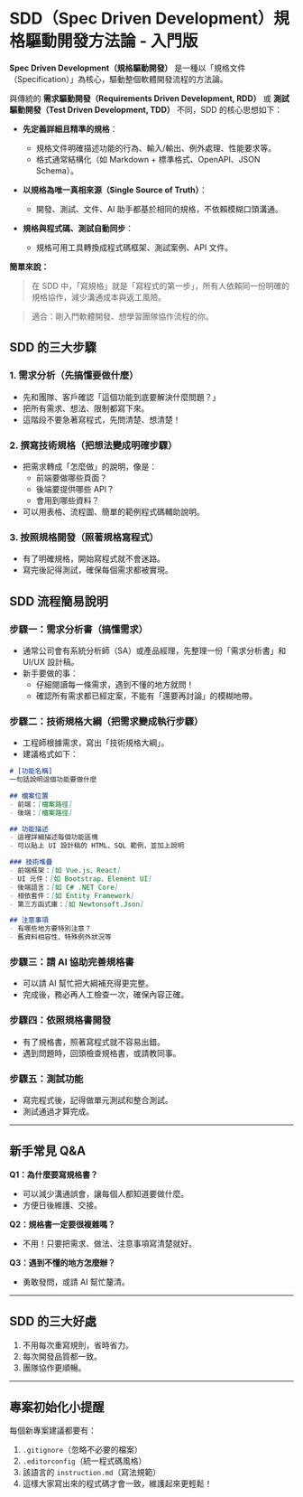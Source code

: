 # SDD（Spec Driven Development）規格驅動開發方法論 - 入門版

**Spec Driven Development（規格驅動開發）** 是一種以「規格文件（Specification）」為核心，驅動整個軟體開發流程的方法論。

與傳統的 **需求驅動開發（Requirements Driven Development, RDD）** 或 **測試驅動開發（Test Driven Development, TDD）** 不同，SDD 的核心思想如下：

- **先定義詳細且精準的規格**：
  - 規格文件明確描述功能的行為、輸入/輸出、例外處理、性能要求等。
  - 格式通常結構化（如 Markdown + 標準格式、OpenAPI、JSON Schema）。

- **以規格為唯一真相來源（Single Source of Truth）**：
  - 開發、測試、文件、AI 助手都基於相同的規格，不依賴模糊口頭溝通。

- **規格與程式碼、測試自動同步**：
  - 規格可用工具轉換成程式碼框架、測試案例、API 文件。

**簡單來說：**

> 在 SDD 中，「寫規格」就是「寫程式的第一步」，所有人依賴同一份明確的規格協作，減少溝通成本與返工風險。

> 適合：剛入門軟體開發、想學習團隊協作流程的你。

## SDD 的三大步驟

### 1. 需求分析（先搞懂要做什麼）

- 先和團隊、客戶確認「這個功能到底要解決什麼問題？」
- 把所有需求、想法、限制都寫下來。
- 這階段不要急著寫程式，先問清楚、想清楚！

### 2. 撰寫技術規格（把想法變成明確步驟）

- 把需求轉成「怎麼做」的說明，像是：
  - 前端要做哪些頁面？
  - 後端要提供哪些 API？
  - 會用到哪些資料？
- 可以用表格、流程圖、簡單的範例程式碼輔助說明。

### 3. 按照規格開發（照著規格寫程式）

- 有了明確規格，開始寫程式就不會迷路。
- 寫完後記得測試，確保每個需求都被實現。



## SDD 流程簡易說明

### 步驟一：需求分析書（搞懂需求）

- 通常公司會有系統分析師（SA）或產品經理，先整理一份「需求分析書」和 UI/UX 設計稿。
- 新手要做的事：
  - 仔細閱讀每一條需求，遇到不懂的地方就問！
  - 確認所有需求都已經定案，不能有「還要再討論」的模糊地帶。

### 步驟二：技術規格大綱（把需求變成執行步驟）

- 工程師根據需求，寫出「技術規格大綱」。
- 建議格式如下：


```markdown
# [功能名稱]
一句話說明這個功能要做什麼

## 檔案位置
- 前端：[檔案路徑]
- 後端：[檔案路徑]

## 功能描述
- 這裡詳細描述每個功能區塊
- 可以貼上 UI 設計稿的 HTML、SQL 範例，並加上說明

### 技術堆疊
- 前端框架：[如 Vue.js、React]
- UI 元件：[如 Bootstrap、Element UI]
- 後端語言：[如 C# .NET Core]
- 相依套件：[如 Entity Framework]
- 第三方函式庫：[如 Newtonsoft.Json]

## 注意事項
- 有哪些地方要特別注意？
- 舊資料相容性、特殊例外狀況等
```


### 步驟三：請 AI 協助完善規格書

- 可以請 AI 幫忙把大綱補充得更完整。
- 完成後，務必再人工檢查一次，確保內容正確。

### 步驟四：依照規格書開發

- 有了規格書，照著寫程式就不容易出錯。
- 遇到問題時，回頭檢查規格書，或請教同事。

### 步驟五：測試功能

- 寫完程式後，記得做單元測試和整合測試。
- 測試通過才算完成。

---


## 新手常見 Q&A

**Q1：為什麼要寫規格書？**

- 可以減少溝通誤會，讓每個人都知道要做什麼。
- 方便日後維護、交接。

**Q2：規格書一定要很複雜嗎？**

- 不用！只要把需求、做法、注意事項寫清楚就好。

**Q3：遇到不懂的地方怎麼辦？**

- 勇敢發問，或請 AI 幫忙釐清。

---


## SDD 的三大好處

1. 不用每次重寫規則，省時省力。
2. 每次開發品質都一致。
3. 團隊協作更順暢。

---


## 專案初始化小提醒

每個新專案建議都要有：

1. `.gitignore`（忽略不必要的檔案）
2. `.editorconfig`（統一程式碼風格）
3. 該語言的 `instruction.md`（寫法規範）
4. 這樣大家寫出來的程式碼才會一致，維護起來更輕鬆！

